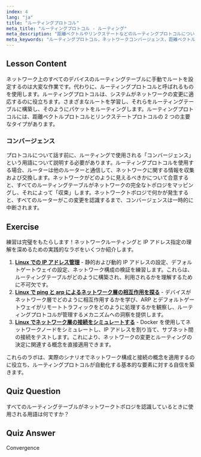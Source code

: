 ```yaml
---
index: 4
lang: "ja"
title: "ルーティングプロトコル"
meta_title: "ルーティングプロトコル - ルーティング"
meta_description: "距離ベクトルやリンクステートなどのルーティングプロトコルについて学びます。ネットワークのコンバージェンスと、ルーターが変更にどのように適応するかを理解します。Linux ネットワーキングの旅を始めましょう！"
meta_keywords: "ルーティングプロトコル，ネットワークコンバージェンス，距離ベクトル，リンクステート，Linux ネットワーキング，初心者向けガイド，ネットワークチュートリアル"
---
```


## Lesson Content

ネットワーク上のすべてのデバイスのルーティングテーブルに手動でルートを設定するのは大変な作業です。代わりに、ルーティングプロトコルと呼ばれるものを使用します。ルーティングプロトコルは、システムがネットワークの変更に適応するのに役立ちます。さまざまなルートを学習し、それらをルーティングテーブルに構築し、そのようにパケットをルーティングします。ルーティングプロトコルには、距離ベクトルプロトコルとリンクステートプロトコルの 2 つの主要なタイプがあります。

### コンバージェンス

プロトコルについて話す前に、ルーティングで使用される「コンバージェンス」という用語について説明する必要があります。ルーティングプロトコルを使用する場合、ルーターは他のルーターと通信して、ネットワークに関する情報を収集および交換します。ネットワークがどのように見えるべきかについて合意すると、すべてのルーティングテーブルがネットワークの完全なトポロジをマッピングし、それによって「収束」します。ネットワークトポロジで何かが発生すると、すべてのルーターがこの変更を認識するまで、コンバージェンスは一時的に中断されます。

## Exercise

練習は完璧をもたらします！ネットワークルーティングと IP アドレス指定の理解を深めるための実践的なラボをいくつか紹介します。

1. **[Linux での IP アドレス管理](https://labex.io/ja/labs/comptia-manage-ip-addressing-in-linux-592736)** - 静的および動的 IP アドレスの設定、デフォルトゲートウェイの設定、ネットワーク構成の検証を練習します。これらは、ルーティングテーブルがどのように構築され、利用されるかを理解するために不可欠です。
2. **[Linux で ping と arp によるネットワーク層の相互作用を探る](https://labex.io/ja/labs/comptia-explore-network-layer-interaction-with-ping-and-arp-in-linux-592746)** - デバイスがネットワーク層でどのように相互作用するかを学び、ARP とデフォルトゲートウェイがリモートトラフィックをどのように処理するかを観察し、ルーティングプロトコルが管理するメカニズムへの洞察を提供します。
3. **[Linux でネットワーク層の接続をシミュレートする](https://labex.io/ja/labs/comptia-simulate-network-layer-connectivity-in-linux-592752)** - Docker を使用してネットワークノードをシミュレートし、IP アドレスを割り当て、サブネット間の接続をテストします。これにより、ネットワークの変更とルーティングの決定に関連する概念を直接適用できます。

これらのラボは、実際のシナリオでネットワーク構成と接続の概念を適用するのに役立ち、ルーティングプロトコルが自動化する基本的な要素に対する自信を築きます。

## Quiz Question

すべてのルーティングテーブルがネットワークトポロジを認識しているときに使用される用語は何ですか？

## Quiz Answer

Convergence
